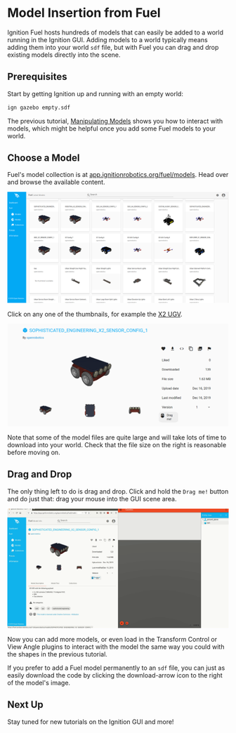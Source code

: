 # Model Insertion from Fuel

Ignition Fuel hosts hundreds of models that can easily be added to a world running in the Ignition GUI.
Adding models to a world typically means adding them into your world `sdf` file, but with Fuel you can drag and drop existing models directly into the scene.

## Prerequisites

Start by getting Ignition up and running with an empty world:

```bash
ign gazebo empty.sdf
```

The previous tutorial, [Manipulating Models](Manipulating_models) shows you how to interact with models, which might be helpful once you add some Fuel models to your world.

## Choose a Model

Fuel's model collection is at [app.ignitionrobotics.org/fuel/models](https://app.ignitionrobotics.org/fuel/models).
Head over and browse the available content.

![Fuel models preview](img/fuel.png)

Click on any one of the thumbnails, for example the [X2 UGV](https://app.ignitionrobotics.org/openrobotics/fuel/models/SOPHISTICATED_ENGINEERING_X2_SENSOR_CONFIG_1).

![X2 UCV](img/X2.png)

Note that some of the model files are quite large and will take lots of time to download into your world.
Check that the file size on the right is reasonable before moving on.

## Drag and Drop

The only thing left to do is drag and drop.
Click and hold the `Drag me!` button and do just that: drag your mouse into the GUI scene area.

![Drag and drop](img/dragdrop.gif)

Now you can add more models, or even load in the Transform Control or View Angle plugins to interact with the model the same way you could with the shapes in the previous tutorial.

If you prefer to add a Fuel model permanently to an `sdf` file, you can just as easily download the code by clicking the download-arrow icon to the right of the model's image.

## Next Up

Stay tuned for new tutorials on the Ignition GUI and more!
